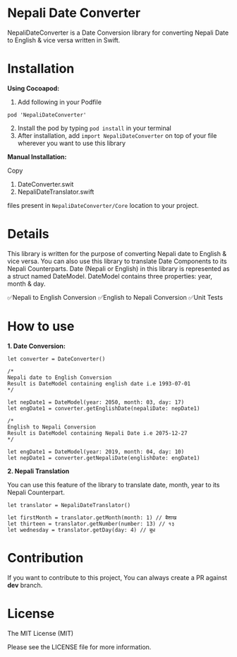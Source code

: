 # Nepali Date Converter

NepaliDateConverter is a Date Conversion library for converting Nepali Date to English & vice versa written in Swift. 

# Installation

**Using Cocoapod:**

1. Add following in your Podfile

```
pod 'NepaliDateConverter'
```
2. Install the pod by typing ```pod install``` in your terminal
3. After installation, add ```import NepaliDateConverter``` on top of your file wherever you want to use this library

**Manual Installation:**

Copy
1. DateConverter.swit 
2. NepaliDateTranslator.swift

files present in ```NepaliDateConverter/Core``` location to your project. 

# Details

This library is written for the purpose of converting Nepali date to English & vice versa. You can also use this library to translate Date Components to its Nepali Counterparts. 
Date (Nepali or English) in this library is represented as a struct named DateModel. DateModel contains three properties: year, month & day.

✅Nepali to English Conversion
✅English to Nepali Conversion
✅Unit Tests

# How to use

**1. Date Conversion:**

```
let converter = DateConverter()

/*
Nepali date to English Conversion
Result is DateModel containing english date i.e 1993-07-01
*/

let nepDate1 = DateModel(year: 2050, month: 03, day: 17)
let engDate1 = converter.getEnglishDate(nepaliDate: nepDate1) 

/*
English to Nepali Conversion
Result is DateModel containing Nepali Date i.e 2075-12-27
*/

let engDate1 = DateModel(year: 2019, month: 04, day: 10)
let nepDate1 = converter.getNepaliDate(englishDate: engDate1)

```


**2. Nepali Translation**

You can use this feature of the library to translate date, month, year to its Nepali Counterpart.

```
let translator = NepaliDateTranslator()

let firstMonth = translator.getMonth(month: 1) // बैशाख
let thirteen = translator.getNumber(number: 13) // १३
let wednesday = translator.getDay(day: 4) // बुध
```

# Contribution

If you want to contribute to this project, You can always create a PR against **dev** branch.

# License

The MIT License (MIT)

Please see the LICENSE file for more information.
